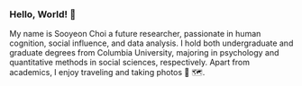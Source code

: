 ### Hello, World! 👋
My name is Sooyeon Choi a future researcher, passionate in human cognition, social influence, and data analysis.
I hold both undergraduate and graduate degrees from Columbia University, majoring in psychology and quantitative methods in social sciences, respectively. 
Apart from academics, I enjoy traveling and taking photos 📸 🗺.
<!--
**soochl/soochl** is a ✨ _special_ ✨ repository because its `README.md` (this file) appears on your GitHub profile.

Here are some ideas to get you started:

- 🔭 I’m currently working on ...
- 🌱 I’m currently learning ...
- 👯 I’m looking to collaborate on ...
- 🤔 I’m looking for help with ...
- 💬 Ask me about ...
- 📫 How to reach me: ...
- 😄 Pronouns: ...
- ⚡ Fun fact: ...
-->
